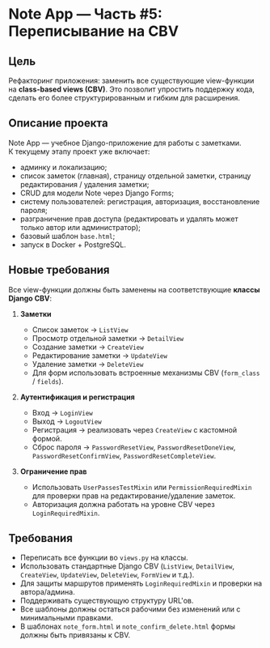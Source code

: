 # Note App — Часть #5: Переписывание на CBV

## Цель
Рефакторинг приложения: заменить все существующие view-функции на **class-based views (CBV)**. Это позволит упростить поддержку кода, сделать его более структурированным и гибким для расширения.

## Описание проекта
Note App — учебное Django-приложение для работы с заметками.  
К текущему этапу проект уже включает:

- админку и локализацию;
- список заметок (главная), страницу отдельной заметки, страницу редактирования / удаления заметки;
- CRUD для модели Note через Django Forms;
- систему пользователей: регистрация, авторизация, восстановление пароля;
- разграничение прав доступа (редактировать и удалять может только автор или администратор);
- базовый шаблон `base.html`;
- запуск в Docker + PostgreSQL.

## Новые требования
Все view-функции должны быть заменены на соответствующие **классы Django CBV**:

1. **Заметки**
   - Список заметок → `ListView`
   - Просмотр отдельной заметки → `DetailView`
   - Создание заметки → `CreateView`
   - Редактирование заметки → `UpdateView`
   - Удаление заметки → `DeleteView`
   - Для форм использовать встроенные механизмы CBV (`form_class` / `fields`).

2. **Аутентификация и регистрация**
   - Вход → `LoginView`
   - Выход → `LogoutView`
   - Регистрация → реализовать через `CreateView` с кастомной формой.
   - Сброс пароля → `PasswordResetView`, `PasswordResetDoneView`, `PasswordResetConfirmView`, `PasswordResetCompleteView`.

3. **Ограничение прав**
   - Использовать `UserPassesTestMixin` или `PermissionRequiredMixin` для проверки прав на редактирование/удаление заметок.
   - Авторизация должна работать на уровне CBV через `LoginRequiredMixin`.

## Требования
- Переписать все функции во `views.py` на классы.
- Использовать стандартные Django CBV (`ListView`, `DetailView`, `CreateView`, `UpdateView`, `DeleteView`, `FormView` и т.д.).
- Для защиты маршрутов применять `LoginRequiredMixin` и проверки на автора/админа.
- Поддерживать существующую структуру URL'ов.
- Все шаблоны должны остаться рабочими без изменений или с минимальными правками.
- В шаблонах `note_form.html` и `note_confirm_delete.html` формы должны быть привязаны к CBV.

